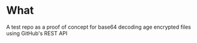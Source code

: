 # What

A test repo as a proof of concept for base64 decoding age encrypted files using GitHub's REST API
